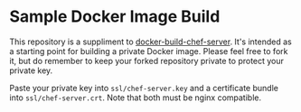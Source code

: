 # Sample Docker Image Build

This repository is a suppliment to [docker-build-chef-server](https://github.com/sappho/docker-build-chef-server). It's intended as a starting point for building a private Docker image. Please feel free to fork it, but do remember to keep your forked repository private to protect your private key.

Paste your private key into `ssl/chef-server.key` and a certificate bundle into `ssl/chef-server.crt`. Note that both must be nginx compatible.
